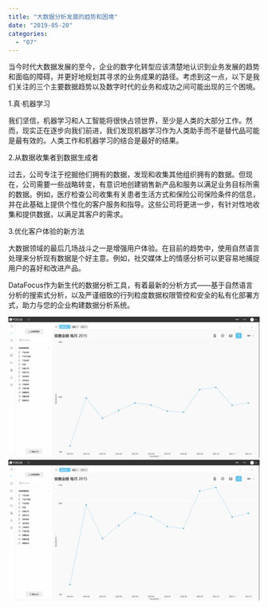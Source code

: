 ```yaml
---
title: "大数据分析发展的趋势和困境"
date: "2019-05-20"
categories: 
  - "07"
---
```


当今时代大数据发展的至今，企业的数字化转型应该清楚地认识到业务发展的趋势和面临的障碍，并更好地规划其寻求的业务成果的路径。考虑到这一点，以下是我们关注的三个主要数据趋势以及数字时代的业务和成功之间可能出现的三个困境。

1.真·机器学习

我们坚信，机器学习和人工智能将很快占领世界，至少是人类的大部分工作。然而，现实正在逐步向我们前进，我们发现机器学习作为人类助手而不是替代品可能是最有效的。人类工作和机器学习的结合是最好的结果。

2.从数据收集者到数据生成者

过去，公司专注于挖掘他们拥有的数据，发现和收集其他组织拥有的数据。但现在，公司需要一些战略转变，有意识地创建销售新产品和服务以满足业务目标所需的数据。例如，医疗检查公司收集有关患者生活方式和保险公司保险条件的信息，并在此基础上提供个性化的客户服务和指导。这些公司将更进一步，有针对性地收集和提供数据，以满足其客户的需求。

3.优化客户体验的新方法

大数据领域的最后几场战斗之一是增强用户体验。在目前的趋势中，使用自然语言处理来分析现有数据是个好主意。例如，社交媒体上的情感分析可以更容易地捕捉用户的喜好和改进产品。

DataFocus作为新生代的数据分析工具，有着最新的分析方式——基于自然语言分析的搜索式分析，以及严谨细致的行列粒度数据权限管控和安全的私有化部署方式，助力与您的企业构建数据分析系统。

![](images/word-image-84.png) ![](images/word-image-85.png)
